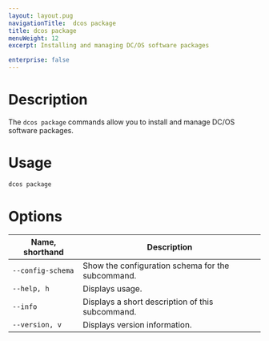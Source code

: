 ```yaml
---
layout: layout.pug
navigationTitle:  dcos package
title: dcos package
menuWeight: 12
excerpt: Installing and managing DC/OS software packages

enterprise: false
---
```


# Description

The `dcos package` commands allow you to install and manage DC/OS software packages.

# Usage

```bash
dcos package
```

# Options

| Name, shorthand |  Description |
|---------|-------------|
| `--config-schema`   |  Show the configuration schema for the subcommand. |
| `--help, h`   |   Displays usage. |
| `--info`   |   Displays a short description of this subcommand. |
| `--version, v`   |  Displays version information. |
